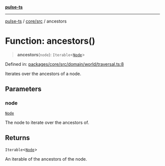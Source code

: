 [**pulse-ts**](../../../README.md)

***

[pulse-ts](../../../README.md) / [core/src](../README.md) / ancestors

# Function: ancestors()

> **ancestors**(`node`): `Iterable`\<[`Node`](../classes/Node.md)\>

Defined in: [packages/core/src/domain/world/traversal.ts:8](https://github.com/jlehett/pulse-ts/blob/d786433c7cb88fe7c30a7029f46dff58815931cc/packages/core/src/domain/world/traversal.ts#L8)

Iterates over the ancestors of a node.

## Parameters

### node

[`Node`](../classes/Node.md)

The node to iterate over the ancestors of.

## Returns

`Iterable`\<[`Node`](../classes/Node.md)\>

An iterable of the ancestors of the node.
